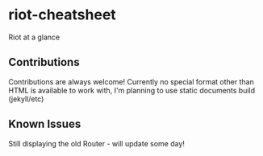 # riot-cheatsheet
Riot at a glance

## Contributions

Contributions are always welcome!
Currently no special format other than HTML is available to work with, I'm planning to use static documents build (jekyll/etc)

## Known Issues

Still displaying the old Router - will update some day!

